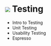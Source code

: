 # ![](https://ga-dash.s3.amazonaws.com/production/assets/logo-9f88ae6c9c3871690e33280fcf557f33.png) Testing

- Intro to Testing
- Unit Testing
- Usability Testing
- Espresso
